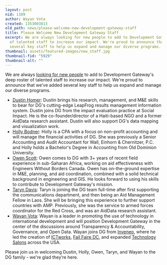 ```yaml
---
layout: post
nid: 1389
author: Wayan Vota
created: 1353003813
old_path: news/please-welcome-new-development-gateway-staff
title: Please Welcome New Development Gateway Staff
excerpt: We are always looking for new people to add to Development Gateway's deep roster
  of talented staff to increase our impact. We're proud to announce that we’ve added
  several key staff to help us expand and manage our diverse programs.
thumbnail: assets/featured-images/new_staff.jpg
thumbnail-fid: "5929"
thumbnail-alt: ""
---
```


We are always [looking for new people](/about/careers) to add to Development Gateway's deep roster of talented staff to increase our impact. We're proud to announce that we’ve added several key staff to help us expand and manage our diverse programs.

- [Dustin Homer](http://www.linkedin.com/pub/dustin-homer/25/349/b5): Dustin brings his research, management, and M&E skills to bear for DG's cutting-edge LeapFrog results management information system. Dustin joins DG from the impact evaluation practice at Social Impact. He is the co-founder/director of a Haiti-based NGO and a former AidData research assistant. Dustin will also support DG's data mapping and visualization work.
- [Holly Bodner](http://www.linkedin.com/pub/holly-bodner/50/5a/980): Holly is a CPA with a focus on non-profit accounting and will manage the financial activities of DG. She was previously a Senior Accounting and Audit Accountant for Wall, Einhorn & Chernitzer, P.C. and Holly holds a Bachelor's Degree in Accounting from Old Dominion University.
- [Owen Scott](http://www.linkedin.com/pub/owen-scott/15/17b/42a): Owen comes to DG with 3+ years of recent field experience in sub-Saharan Africa, working on aid effectiveness with Engineers Without Borders Canada. Owen has on-the-ground expertise in M&E, planning, and aid coordination, combined with a solid technical background in engineering and GIS. He looks forward to using his skills to contribute to Development Gateway's mission.
- [Taryn Davis](http://www.linkedin.com/pub/taryn-davis/20/135/119): Taryn is joining the DG team full-time after first supporting the communications department, and then being an Aid Management Fellow in Laos. She will be bringing this experience to further support countries with AMP. Previously, she was the service to armed forces coordinator for the Red Cross, and was an AidData research assistant.
- [Wayan Vota](http://www.linkedin.com/in/wayan): Wayan is a leader in promoting the use of technology in international development and will position Development Gateway in the center of the discussions around Transparency & Accountability, Governance, and Open Data. Wayan joins DG from [Inveneo](http://Inveneo.org), where he led the creation of [ICTworks](/ictworks.org), [Fail Faire DC](http://failfairedc.com), and expanded [Technology Salons](http://techsalon.org) across the USA.

Please join us in welcoming Dustin, Holly, Owen, Taryn, and Wayan to the DG family - we're glad they’re here.
